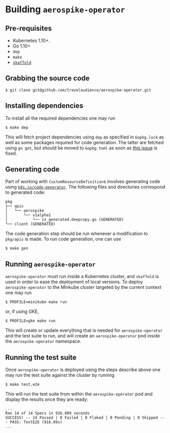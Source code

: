 # Building `aerospike-operator`

## Pre-requisites

* Kubernetes 1.10+.
* Go 1.10+
* `dep`
* `make`
* [`skaffold`](https://github.com/GoogleContainerTools/skaffold)

## Grabbing the source code

```
$ git clone git@github.com/travelaudience/aerospike-operator.git
```

## Installing dependencies

To install all the required dependencies one may run

```
$ make dep
```

This will fetch project dependencies using `dep` as specified in `Gopkg.lock` as
well as some packages required for code generation. The latter are fetched using
`go get`, but should be moved to `Gopkg.toml` as soon as
[this issue](https://github.com/golang/dep/issues/1306) is fixed.

## Generating code

Part of working with `CustomResourceDefinition`s involves generating code using
[`k8s.io/code-generator`](https://github.com/kubernetes/code-generator). The
following files and directories correspond to generated code:

```
pkg
├── apis
│   └── aerospike
│       └── v1alpha1
│           └── zz_generated.deepcopy.go (GENERATED)
└── client (GENERATED)
```

The code generation step should be run whenever a modification to `pkg/apis` is
made. To run code generation, one can use

```
$ make gen
```

## Running `aerospike-operator`

`aerospike-operator` must run inside a Kubernetes cluster, and `skaffold` is
used in order to ease the deployment of local versions. To deploy
`aerospike-operator` to the Minkube cluster targeted by the current context one
may run

```
$ PROFILE=minikube make run
```

or, if using GKE,

```
$ PROFILE=gke make run
```

This will create or update everything that is needed for `aerospike-operator`
and the test suite to run, and will create an `aerospike-operator` pod inside
the `aerospike-operator` namespace.

## Running the test suite

Once `aerospike-operator` is deployed using the steps describe above one may run
the test suite against the cluster by running

```
$ make test.e2e
```

This will run the test suite from within the `aerospike-operator` pod and
display the results once they are ready:

```
...
Ran 14 of 14 Specs in 916.889 seconds
SUCCESS! -- 14 Passed | 0 Failed | 0 Flaked | 0 Pending | 0 Skipped --- PASS: TestE2E (916.89s)
...
```
